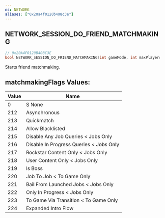 ```yaml
---
ns: NETWORK
aliases: ["0x20a4f0120b408c3e"]
---
```

## NETWORK_SESSION_DO_FRIEND_MATCHMAKING

```c
// 0x20A4F0120B408C3E
bool NETWORK_SESSION_DO_FRIEND_MATCHMAKING(int gameMode, int maxPlayers, int matchmakingFlags);
```

Starts friend matchmaking.

## matchmakingFlags Values:
| Value | Name |
| --- | --- |
| 0 | S None |
| 212 |  Asynchronous |
| 213 |  Quickmatch |
| 214 |  Allow Blacklisted |
| 215 |  Disable Any Job Queries < Jobs Only |
| 216 |  Disable In Progress Queries < Jobs Only |
| 217 |  Rockstar Content Only < Jobs Only |
| 218 |  User Content Only < Jobs Only |
| 219 |  Is Boss |
| 220 |  Job To Job < To Game Only |
| 221 |  Bail From Launched Jobs < Jobs Only |
| 222 |  Only In Progress < Jobs Only |
| 223 |  To Game Via Transition < To Game Only |
| 224 |  Expanded Intro Flow |

